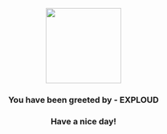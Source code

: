 <p align="center">
            <img src="https://raw.githubusercontent.com/PokeAPI/sprites/master/sprites/pokemon/295.png" width="150" height="150">
          </p>
          <h3 align="center">You have been greeted by - <b>EXPLOUD</b></h3>
          <h3 align="center">Have a nice day!</h3>
